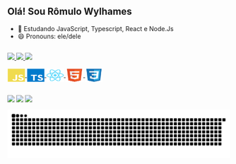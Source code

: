 ## Olá! Sou Rômulo Wylhames

- 🌱 Estudando JavaScript, Typescript, React e Node.Js
- 😄 Pronouns: ele/dele

##

 <div>
  <a href="https://github.com/RomuloWylhames2">
  <img height="180em" src="https://github-readme-stats.vercel.app/api?username=romulowylhames2&show_icons=true&theme=dracula&include_all_commits=true&count_private=true"/>
  <img height="180em" src="https://github-readme-stats.vercel.app/api/top-langs/?username=RomuloWylhames2&layout=compact&langs_count=16&theme=dracula"/>
  <img height="180em" src="https://github-readme-stats.vercel.app/api/top-langs/?username=RomuloWylhames2&layout=compact&langs_count=7&theme=dracula"/>
</div>

 <div style="display: inline_block"><br>
  <img align="center" alt="Romulo-Js" height="30" width="40" src="https://raw.githubusercontent.com/devicons/devicon/master/icons/javascript/javascript-plain.svg">
  <img align="center" alt="Romulo-Ts" height="30" width="40" src="https://raw.githubusercontent.com/devicons/devicon/master/icons/typescript/typescript-plain.svg">
  <img align="center" alt="Romulo-React" height="30" width="40" src="https://raw.githubusercontent.com/devicons/devicon/master/icons/react/react-original.svg">
  <img align="center" alt="Romulo-HTML" height="30" width="40" src="https://raw.githubusercontent.com/devicons/devicon/master/icons/html5/html5-original.svg">
  <img align="center" alt="Romulo-CSS" height="30" width="40" src="https://raw.githubusercontent.com/devicons/devicon/master/icons/css3/css3-original.svg">
<!--   <img align="center" alt="Romulo-Python" height="30" width="40" src="https://raw.githubusercontent.com/devicons/devicon/master/icons/python/python-original.svg"> -->
<!--   <img align="center" alt="Romulo-Csharp" height="30" width="40" src="https://raw.githubusercontent.com/devicons/devicon/master/icons/csharp/csharp-original.svg">
  <img align="right" alt="Romulo-gif" src="https://cdn.discordapp.com/attachments/795358919417397249/825430589581688872/hi.gif"> -->
</div>
 
 ##
  
<div>
  <a href="" target="_blank"><img src="https://img.shields.io/badge/Facebook-1877F2?style=for-the-badge&logo=facebook&logoColor=white" target="_blank"></a>
  <a href="https://www.instagram.com/romulo_wylhames" target="_blank"><img src="https://img.shields.io/badge/-Instagram-%23E4405F?style=for-the-badge&logo=instagram&logoColor=white" target="_blank"></a>
  <a href="https://www.linkedin.com/in/r%C3%B4mulo-wylhames-programming" target="_blank"><img src="https://img.shields.io/badge/-LinkedIn-%230077B5?style=for-the-badge&logo=linkedin&logoColor=white" target="_blank"></a> 
  
  ![Snake animation](https://github.com/RomuloWylhames2/RomuloWylhames2/blob/output/github-contribution-grid-snake.svg)
  
</div>
